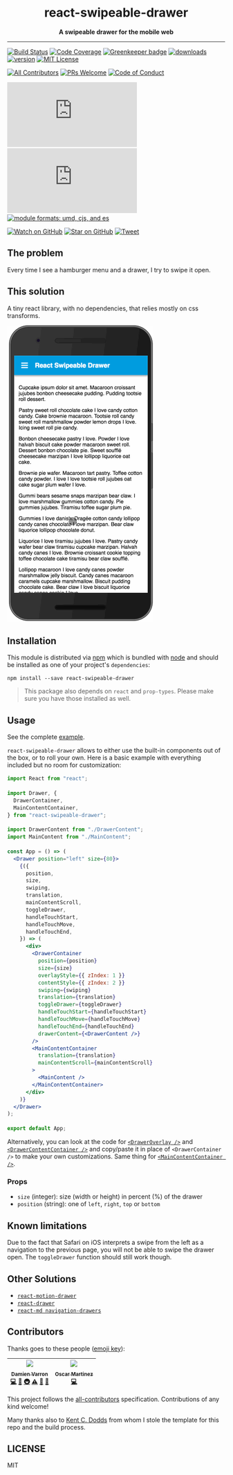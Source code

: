 <div align="center">
<h1>react-swipeable-drawer</h1>
 
<strong>A swipeable drawer for the mobile web</strong>
</div>
 
<hr />
 
[![Build Status][build-badge]][build]
[![Code Coverage][coverage-badge]][coverage]
[![Greenkeeper badge][greenkeeper-badge]](https://greenkeeper.io/)
[![downloads][downloads-badge]][npmcharts]
[![version][version-badge]][package]
[![MIT License][license-badge]][LICENSE]

[![All Contributors][contributors-badge]](#contributors)
[![PRs Welcome][prs-badge]][prs]
[![Code of Conduct][coc-badge]][coc]

[![size][size-badge]][unpkg-dist]
[![gzip size][gzip-badge]][unpkg-dist]
[![module formats: umd, cjs, and es][module-formats-badge]][unpkg-dist]

[![Watch on GitHub][github-watch-badge]][github-watch]
[![Star on GitHub][github-star-badge]][github-star]
[![Tweet][twitter-badge]][twitter]

## The problem

Every time I see a hamburger menu and a drawer, I try to swipe it open.

## This solution

A tiny react library, with no dependencies, that relies mostly on css transforms.

![demo](./other/demo.gif)

## Installation

This module is distributed via [npm][npm] which is bundled with [node][node] and
should be installed as one of your project's `dependencies`:

```
npm install --save react-swipeable-drawer
```

> This package also depends on `react` and `prop-types`. Please make sure you have
> those installed as well.

## Usage

See the complete [example](./examples).

`react-swipeable-drawer` allows to either use the built-in components out of the box, or to roll your own. Here is a basic example with everything included but no room for customization:

```jsx
import React from "react";

import Drawer, {
  DrawerContainer,
  MainContentContainer,
} from "react-swipeable-drawer";

import DrawerContent from "./DrawerContent";
import MainContent from "./MainContent";

const App = () => (
  <Drawer position="left" size={80}>
    {({
      position,
      size,
      swiping,
      translation,
      mainContentScroll,
      toggleDrawer,
      handleTouchStart,
      handleTouchMove,
      handleTouchEnd,
    }) => (
      <div>
        <DrawerContainer
          position={position}
          size={size}
          overlayStyle={{ zIndex: 1 }}
          contentStyle={{ zIndex: 2 }}
          swiping={swiping}
          translation={translation}
          toggleDrawer={toggleDrawer}
          handleTouchStart={handleTouchStart}
          handleTouchMove={handleTouchMove}
          handleTouchEnd={handleTouchEnd}
          drawerContent={<DrawerContent />}
        />
        <MainContentContainer
          translation={translation}
          mainContentScroll={mainContentScroll}
        >
          <MainContent />
        </MainContentContainer>
      </div>
    )}
  </Drawer>
);

export default App;
```

Alternatively, you can look at the code for [`<DrawerOverlay />`](./src/DrawerOverlay.js) and [`<DrawerContentContainer />`](./src/DrawerContentContainer.js) and copy/paste it in place of `<DrawerContainer />` to make your own customizations. Same thing for [`<MainContentContainer />`](./src/MainContentContainer.js).

### Props

* `size` (integer): size (width or height) in percent (%) of the drawer
* `position` (string): one of `left`, `right`, `top` or `bottom`

## Known limitations

Due to the fact that Safari on iOS interprets a swipe from the left as a navigation to the previous page, you will not be able to swipe the drawer open. The `toggleDrawer` function should still work though.

## Other Solutions

* [`react-motion-drawer`](https://github.com/stoeffel/react-motion-drawer)
* [`react-drawer`](https://github.com/atom2ueki/react-drawer)
* [`react-md navigation-drawers`](https://react-md.mlaursen.com/components/navigation-drawers)

## Contributors

Thanks goes to these people ([emoji key][emojis]):

<!-- ALL-CONTRIBUTORS-LIST:START - Do not remove or modify this section -->
<!-- prettier-ignore -->
| [<img src="https://avatars.githubusercontent.com/u/433409" width="100px;"/><br /><sub><b>Damien Varron</b></sub>](https://github.com/damusnet)<br />[💻](https://github.com/damusnet/react-swipeable-drawer/commits?author=damusnet "Code") [📖](https://github.com/damusnet/react-swipeable-drawer/commits?author=damusnet "Documentation") [🚇](#infra-damusnet "Infrastructure (Hosting, Build-Tools, etc)") [⚠️](https://github.com/damusnet/react-swipeable-drawer/commits?author=damusnet "Tests") [🤔](#ideas-damusnet "Ideas, Planning, & Feedback") [🔧](#tool-damusnet "Tools") | [<img src="https://avatars2.githubusercontent.com/u/2343630?v=4" width="100px;"/><br /><sub><b>Oscar Martinez</b></sub>](http://mtnz-web.com)<br />[💻](https://github.com/damusnet/react-swipeable-drawer/commits?author=ooHmartY "Code") |
| :---: | :---: |
<!-- ALL-CONTRIBUTORS-LIST:END -->

This project follows the [all-contributors][all-contributors] specification.
Contributions of any kind welcome!

Many thanks also to [Kent C. Dodds](http://kentcdodds.com/) from whom I stole the template for this repo and the build process.

## LICENSE

MIT

[npm]: https://www.npmjs.com/
[node]: https://nodejs.org
[build-badge]: https://img.shields.io/travis/damusnet/react-swipeable-drawer.svg?style=plastic
[build]: https://travis-ci.org/damusnet/react-swipeable-drawer
[coverage-badge]: https://img.shields.io/codecov/c/github/damusnet/react-swipeable-drawer.svg?style=plastic
[coverage]: https://codecov.io/github/damusnet/react-swipeable-drawer
[greenkeeper-badge]: https://badges.greenkeeper.io/damusnet/react-swipeable-drawer.svg
[version-badge]: https://img.shields.io/npm/v/react-swipeable-drawer.svg?style=plastic
[package]: https://www.npmjs.com/package/react-swipeable-drawer
[downloads-badge]: https://img.shields.io/npm/dm/react-swipeable-drawer.svg?style=plastic
[npmcharts]: http://npmcharts.com/compare/react-swipeable-drawer
[license-badge]: https://img.shields.io/npm/l/react-swipeable-drawer.svg?style=plastic
[license]: https://github.com/damusnet/react-swipeable-drawer/blob/master/LICENSE
[contributors-badge]: https://img.shields.io/badge/all_contributors-1-orange.svg?style=plastic
[prs-badge]: https://img.shields.io/badge/PRs-welcome-brightgreen.svg?style=plastic
[prs]: http://makeapullrequest.com
[donate-badge]: https://img.shields.io/badge/$-support-green.svg?style=plastic
[coc-badge]: https://img.shields.io/badge/code%20of-conduct-ff69b4.svg?style=plastic
[coc]: https://github.com/damusnet/react-swipeable-drawer/blob/master/other/CODE_OF_CONDUCT.md
[github-watch-badge]: https://img.shields.io/github/watchers/damusnet/react-swipeable-drawer.svg?style=social
[github-watch]: https://github.com/damusnet/react-swipeable-drawer/watchers
[github-star-badge]: https://img.shields.io/github/stars/damusnet/react-swipeable-drawer.svg?style=social
[github-star]: https://github.com/damusnet/react-swipeable-drawer/stargazers
[twitter]: https://twitter.com/intent/tweet?text=Check%20out%20react-swipeable-drawer!%20https://github.com/damusnet/react-swipeable-drawer%20%F0%9F%91%8D
[twitter-badge]: https://img.shields.io/twitter/url/https/github.com/damusnet/react-swipeable-drawer.svg?style=social
[emojis]: https://github.com/kentcdodds/all-contributors#emoji-key
[all-contributors]: https://github.com/kentcdodds/all-contributors
[gzip-badge]: http://img.badgesize.io/https://unpkg.com/react-swipeable-drawer/dist/react-swipeable-drawer.umd.min.js?compression=gzip&label=gzip%20size&style=plastic
[size-badge]: http://img.badgesize.io/https://unpkg.com/react-swipeable-drawer/dist/react-swipeable-drawer.umd.min.js?label=size&style=plastic
[unpkg-dist]: https://unpkg.com/react-swipeable-drawer/dist/
[module-formats-badge]: https://img.shields.io/badge/module%20formats-umd%2C%20cjs%2C%20es-green.svg?style=plastic

